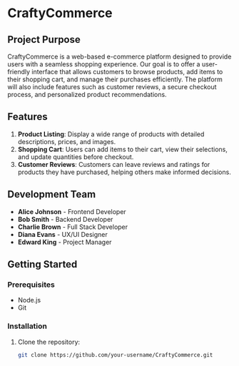 # CraftyCommerce

## Project Purpose

CraftyCommerce is a web-based e-commerce platform designed to provide users with a seamless shopping experience. Our goal is to offer a user-friendly interface that allows customers to browse products, add items to their shopping cart, and manage their purchases efficiently. The platform will also include features such as customer reviews, a secure checkout process, and personalized product recommendations.

## Features

1. **Product Listing**: Display a wide range of products with detailed descriptions, prices, and images.
2. **Shopping Cart**: Users can add items to their cart, view their selections, and update quantities before checkout.
3. **Customer Reviews**: Customers can leave reviews and ratings for products they have purchased, helping others make informed decisions.

## Development Team

- **Alice Johnson** - Frontend Developer
- **Bob Smith** - Backend Developer
- **Charlie Brown** - Full Stack Developer
- **Diana Evans** - UX/UI Designer
- **Edward King** - Project Manager

## Getting Started

### Prerequisites

- Node.js
- Git

### Installation

1. Clone the repository:

   ```bash
   git clone https://github.com/your-username/CraftyCommerce.git
